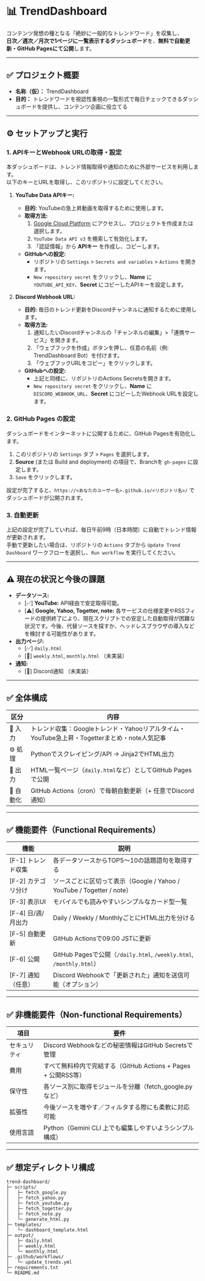 # 📊 TrendDashboard

コンテンツ発想の種となる「絶妙に一般的なトレンドワード」を収集し、  
**日次／週次／月次で1ページに一覧表示するダッシュボード**を、**無料で自動更新・GitHub Pagesにて公開**します。

---

## ✅ プロジェクト概要

- **名称（仮）：** TrendDashboard  
- **目的：** トレンドワードを視認性重視の一覧形式で毎日チェックできるダッシュボードを提供し、コンテンツ企画に役立てる

---

## ⚙️ セットアップと実行

### 1. APIキーとWebhook URLの取得・設定

本ダッシュボードは、トレンド情報取得や通知のために外部サービスを利用します。  
以下のキーとURLを取得し、このリポジトリに設定してください。

1.  **YouTube Data APIキー:**
    *   **目的:** YouTubeの急上昇動画を取得するために使用します。
    *   **取得方法:**
        1.  [Google Cloud Platform](https://console.cloud.google.com/) にアクセスし、プロジェクトを作成または選択します。
        2.  `YouTube Data API v3` を検索して有効化します。
        3.  「認証情報」から **APIキー** を作成し、コピーします。
    *   **GitHubへの設定:**
        *   リポジトリの `Settings` > `Secrets and variables` > `Actions` を開きます。
        *   `New repository secret` をクリックし、**Name** に `YOUTUBE_API_KEY`、**Secret** にコピーしたAPIキーを設定します。

2.  **Discord Webhook URL:**
    *   **目的:** 毎日のトレンド更新をDiscordチャンネルに通知するために使用します。
    *   **取得方法:**
        1.  通知したいDiscordチャンネルの「チャンネルの編集」>「連携サービス」を開きます。
        2.  「ウェブフックを作成」ボタンを押し、任意の名前（例: TrendDashboard Bot）を付けます。
        3.  「ウェブフックURLをコピー」をクリックします。
    *   **GitHubへの設定:**
        *   上記と同様に、リポジトリのActions Secretsを開きます。
        *   `New repository secret` をクリックし、**Name** に `DISCORD_WEBHOOK_URL`、**Secret** にコピーしたWebhook URLを設定します。

### 2. GitHub Pages の設定

ダッシュボードをインターネットに公開するために、GitHub Pagesを有効化します。

1.  このリポジトリの `Settings` タブ > `Pages` を選択します。
2.  **Source** (または Build and deployment) の項目で、Branchを `gh-pages` に設定します。
3.  `Save` をクリックします。

設定が完了すると、`https://<あなたのユーザー名>.github.io/<リポジトリ名>/` でダッシュボードが公開されます。

### 3. 自動更新

上記の設定が完了していれば、毎日午前9時（日本時間）に自動でトレンド情報が更新されます。  
手動で更新したい場合は、リポジトリの `Actions` タブから `Update Trend Dashboard` ワークフローを選択し、`Run workflow` を実行してください。

---

## ⚠️ 現在の状況と今後の課題

-   **データソース:**
    -   [✅] **YouTube:** API経由で安定取得可能。
    -   [⚠️] **Google, Yahoo, Togetter, note:** 各サービスの仕様変更やRSSフィードの提供終了により、現在スクリプトでの安定した自動取得が困難な状況です。今後、代替ソースを探すか、ヘッドレスブラウザの導入などを検討する可能性があります。
-   **出力ページ:**
    -   [✅] `daily.html`
    -   [🚧] `weekly.html`, `monthly.html` （未実装）
-   **通知:**
    -   [🚧] Discord通知 （未実装）

---

## ✅ 全体構成

| 区分 | 内容 |
|------|------|
| 🎯 入力 | トレンド収集：Googleトレンド・Yahooリアルタイム・YouTube急上昇・Togetterまとめ・note人気記事 |
| ⚙️ 処理 | Pythonでスクレイピング/API → Jinja2でHTML出力 |
| 🚀 出力 | HTML一覧ページ（`daily.html`など）としてGitHub Pagesで公開 |
| 🔁 自動化 | GitHub Actions（cron）で毎朝自動更新（+ 任意でDiscord通知） |

---

## ✅ 機能要件（Functional Requirements）

| 機能 | 説明 |
|------|------|
| [F-1] トレンド収集 | 各データソースからTOP5〜10の話題語句を取得する |
| [F-2] カテゴリ分け | ソースごとに区切って表示（Google / Yahoo / YouTube / Togetter / note） |
| [F-3] 表示UI | モバイルでも読みやすいシンプルなカード型一覧 |
| [F-4] 日/週/月出力 | Daily / Weekly / MonthlyごとにHTML出力を分ける |
| [F-5] 自動更新 | GitHub Actionsで09:00 JSTに更新 |
| [F-6] 公開 | GitHub Pagesで公開（`/daily.html`, `/weekly.html`, `/monthly.html`） |
| [F-7] 通知（任意） | Discord Webhookで「更新された」通知を送信可能（オプション） |

---

## ✅ 非機能要件（Non-functional Requirements）

| 項目 | 要件 |
|------|------|
| セキュリティ | Discord Webhookなどの秘密情報はGitHub Secretsで管理 |
| 費用 | すべて無料枠内で完結する（GitHub Actions + Pages + 公開RSS等） |
| 保守性 | 各ソース別に取得モジュールを分離（fetch_google.py など） |
| 拡張性 | 今後ソースを増やす／フィルタする際にも柔軟に対応可能 |
| 使用言語 | Python（Gemini CLI 上でも編集しやすいようシンプル構成） |

---

## ✅ 想定ディレクトリ構成

```plaintext
trend-dashboard/
├─ scripts/
│   ├─ fetch_google.py
│   ├─ fetch_yahoo.py
│   ├─ fetch_youtube.py
│   ├─ fetch_togetter.py
│   ├─ fetch_note.py
│   └─ generate_html.py
├─ templates/
│   └─ dashboard_template.html
├─ output/
│   ├─ daily.html
│   ├─ weekly.html
│   └─ monthly.html
├─ .github/workflows/
│   └─ update_trends.yml
├─ requirements.txt
└─ README.md
